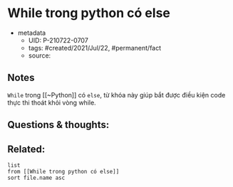 # While trong python có else

- metadata
	- UID: P-210722-0707
	- tags: #created/2021/Jul/22, #permanent/fact 
	- source: 

## Notes
`While` trong [[~Python]] có `else`, từ khóa này giúp bắt được điều kiện code thực thi thoát khỏi vòng while.

## Questions & thoughts:

## Related:
```dataview
list
from [[While trong python có else]]
sort file.name asc
```
